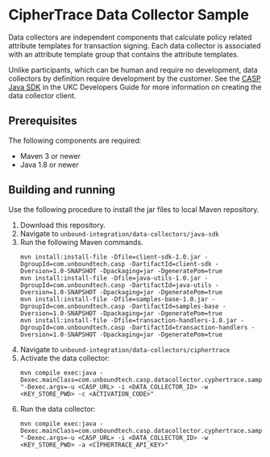 # CipherTrace Data Collector Sample

Data collectors are independent components that calculate policy related attribute templates for transaction signing. Each data collector is associated with an attribute template group that contains the attribute templates.

Unlike participants, which can be human and require no development, data collectors by definition require development by the customer. See the [CASP Java SDK](https://www.unboundtech.com/docs/CASP/CASP_Developers_Guide-HTML/Content/Products/CASP/CASP_Participant_SDK/CASP_Java_SDK.htm) in the UKC Developers Guide for more information on creating the data collector client.

## Prerequisites
The following components are required:
- Maven 3 or newer 
- Java 1.8 or newer

## Building and running
Use the following procedure to install the jar files to local Maven repository.
1. Download this repository.
2. Navigate to `unbound-integration/data-collectors/java-sdk`
3. Run the following Maven commands.
    ```
    mvn install:install-file -Dfile=client-sdk-1.0.jar -DgroupId=com.unboundtech.casp -DartifactId=client-sdk -Dversion=1.0-SNAPSHOT -Dpackaging=jar -DgeneratePom=true
    mvn install:install-file -Dfile=java-utils-1.0.jar -DgroupId=com.unboundtech.casp -DartifactId=java-utils -Dversion=1.0-SNAPSHOT -Dpackaging=jar -DgeneratePom=true
    mvn install:install-file -Dfile=samples-base-1.0.jar -DgroupId=com.unboundtech.casp -DartifactId=samples-base -Dversion=1.0-SNAPSHOT -Dpackaging=jar -DgeneratePom=true
    mvn install:install-file -Dfile=transaction-handlers-1.0.jar -DgroupId=com.unboundtech.casp -DartifactId=transaction-handlers -Dversion=1.0-SNAPSHOT -Dpackaging=jar -DgeneratePom=true
    ```
3. Navigate to `unbound-integration/data-collectors/ciphertrace`
4. Activate the data collector:
    ```
    mvn compile exec:java -Dexec.mainClass=com.unboundtech.casp.datacollector.cyphertrace.sample.Main "-Dexec.args=-u <CASP_URL> -i <DATA_COLLECTOR_ID> -w <KEY_STORE_PWD> -c <ACTIVATION_CODE>"
    ```
5. Run the data collector:
    ```
    mvn compile exec:java -Dexec.mainClass=com.unboundtech.casp.datacollector.cyphertrace.sample.Main "-Dexec.args=-u <CASP_URL> -i <DATA_COLLECTOR_ID> -w <KEY_STORE_PWD> -a <CIPHERTRACE_API_KEY>"
    ```
